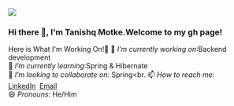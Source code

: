 <img src="https://unsplash.com/photos/OVbeSXRk_9E"/>

### Hi there 👋, I'm Tanishq Motke.Welcome to my gh page! <br>
  
  Here is What I'm Working On!👋
 🔭 *I’m currently working on*:Backend development<br>
 🌱 *I’m currently learning*:Spring & Hibernate<br>
 👯 *I’m looking to collaborate on*: Spring<br.
 📫 *How to reach me*:<br>
    [LinkedIn](https://www.linkedin.com/in/tanishq-motke-b97581189/)&nbsp;&nbsp;[Email](tmotke98@gmail.com)<br>
 😄 *Pronouns*: He/Him
